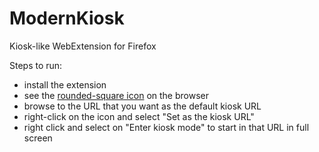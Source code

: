 # ModernKiosk

Kiosk-like WebExtension for Firefox

Steps to run:

 * install the extension
 * see the [rounded-square icon](icons/ModernKiosk.svg) on the browser
 * browse to the URL that you want as the default kiosk URL
 * right-click on the icon and select "Set as the kiosk URL"
 * right click and select on "Enter kiosk mode" to start in that URL in full screen

